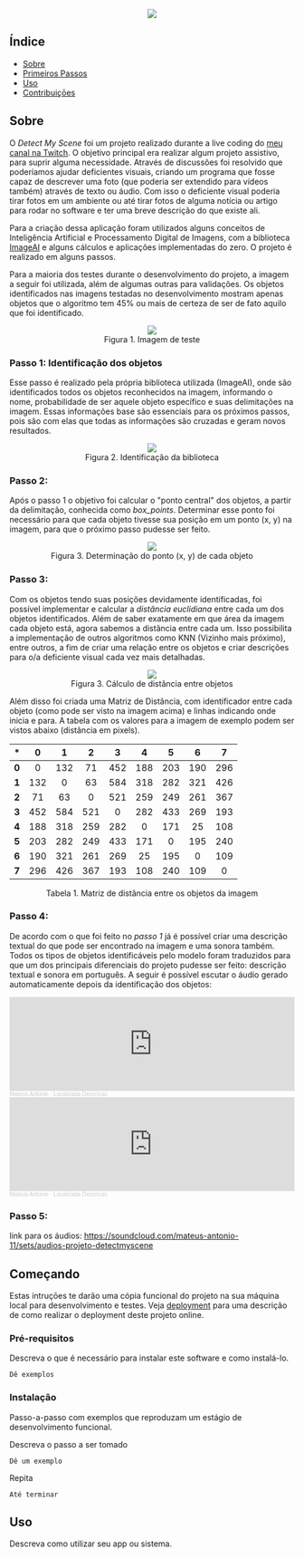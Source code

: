 <figure class="image" align='center'>
    <img src="img/DetectMySceneHeader.png?raw=true">
    <figcaption></figcaption>
</figure>

## Índice
+ [Sobre](#sobre)
+ [Primeiros Passos](#primeiros_passos)
+ [Uso](#uso)
+ [Contribuiçōes](../CONTRIBUTING.md)

<h2 id="sobre">Sobre</h2>

O *Detect My Scene* foi um projeto realizado durante a live coding do <a href="">meu canal na Twitch</a>. O objetivo principal era realizar algum projeto assistivo, para suprir alguma necessidade. Através de discussões foi resolvido que poderíamos ajudar deficientes visuais, criando um programa que fosse capaz de descrever uma foto (que poderia ser extendido para vídeos também) através de texto ou áudio. Com isso o deficiente visual poderia tirar fotos em um ambiente ou até tirar fotos de alguma notícia ou artigo para rodar no software e ter uma breve descrição do que existe ali.

Para a criação dessa aplicação foram utilizados alguns conceitos de Inteligência Artificial e Processamento Digital de Imagens, com a biblioteca <a href="https://github.com/OlafenwaMoses/ImageAI">ImageAI</a> e alguns cálculos e aplicações implementadas do zero. O projeto é realizado em alguns passos.

Para a maioria dos testes durante o desenvolvimento do projeto, a imagem a seguir foi utilizada, além de algumas outras para validações. Os objetos identificados nas imagens testadas no desenvolvimento mostram apenas objetos que o algoritmo tem 45% ou mais de certeza de ser de fato aquilo que foi identificado.

<figure class="image" align='center'>
    <img src="img/example.jpg?raw=true">
    <figcaption>Figura 1. Imagem de teste</figcaption>
</figure>

<h3><b>Passo 1: Identificação dos objetos</b></h3>

Esse passo é realizado pela própria biblioteca utilizada (ImageAI), onde são identificados todos os objetos reconhecidos na imagem, informando o nome, probabilidade de ser aquele objeto específico e suas delimitações na imagem. Essas informações base são essenciais para os próximos passos, pois são com elas que todas as informações são cruzadas e geram novos resultados.

<figure class="image" align='center'>
    <img src="img/example_square.jpg?raw=true">
    <figcaption>Figura 2. Identificação da biblioteca</figcaption>
</figure>

<h3><b>Passo 2: </b></h3>

Após o passo 1 o objetivo foi calcular o "ponto central" dos objetos, a partir da delimitação, conhecida como *box_points*. Determinar esse ponto foi necessário para que cada objeto tivesse sua posição em um ponto (x, y) na imagem, para que o próximo passo pudesse ser feito.

<figure class="image" align='center'>
    <img src="img/example_point.jpg?raw=true">
    <figcaption>Figura 3. Determinação do ponto (x, y) de cada objeto</figcaption>
</figure>

<h3><b>Passo 3: </b></h3>

Com os objetos tendo suas posições devidamente identificadas, foi possível implementar e calcular a *distância euclidiana* entre cada um dos objetos identificados. Além de saber exatamente em que área da imagem cada objeto está, agora sabemos a distância entre cada um. Isso possibilita a implementação de outros algoritmos como KNN (Vizinho mais próximo), entre outros, a fim de criar uma relação entre os objetos e criar descrições para o/a deficiente visual cada vez mais detalhadas.

<figure class="image" align='center'>
    <img src="img/example_line.jpg?raw=true">
    <figcaption>Figura 3. Cálculo de distância entre objetos</figcaption>
</figure>

Além disso foi criada uma Matriz de Distância, com identificador entre cada objeto (como pode ser visto na imagem acima) e linhas indicando onde inicia e para. A tabela com os valores para a imagem de exemplo podem ser vistos abaixo (distância em pixels).

<table align='center'>
<thead>
<tr>
<th style="text-align:center">*</th>
<th style="text-align:center"><strong>0</strong></th>
<th style="text-align:center"><strong>1</strong></th>
<th style="text-align:center"><strong>2</strong></th>
<th style="text-align:center"><strong>3</strong></th>
<th style="text-align:center"><strong>4</strong></th>
<th style="text-align:center"><strong>5</strong></th>
<th style="text-align:center"><strong>6</strong></th>
<th style="text-align:center"><strong>7</strong></th>
</tr>
</thead>
<tbody>
<tr>
<td style="text-align:center"><strong>0</strong></td>
<td style="text-align:center">0</td>
<td style="text-align:center">132</td>
<td style="text-align:center">71</td>
<td style="text-align:center">452</td>
<td style="text-align:center">188</td>
<td style="text-align:center">203</td>
<td style="text-align:center">190</td>
<td style="text-align:center">296</td>
</tr>
<tr>
<td style="text-align:center"><strong>1</strong></td>
<td style="text-align:center">132</td>
<td style="text-align:center">0</td>
<td style="text-align:center">63</td>
<td style="text-align:center">584</td>
<td style="text-align:center">318</td>
<td style="text-align:center">282</td>
<td style="text-align:center">321</td>
<td style="text-align:center">426</td>
</tr>
<tr>
<td style="text-align:center"><strong>2</strong></td>
<td style="text-align:center">71</td>
<td style="text-align:center">63</td>
<td style="text-align:center">0</td>
<td style="text-align:center">521</td>
<td style="text-align:center">259</td>
<td style="text-align:center">249</td>
<td style="text-align:center">261</td>
<td style="text-align:center">367</td>
</tr>
<tr>
<td style="text-align:center"><strong>3</strong></td>
<td style="text-align:center">452</td>
<td style="text-align:center">584</td>
<td style="text-align:center">521</td>
<td style="text-align:center">0</td>
<td style="text-align:center">282</td>
<td style="text-align:center">433</td>
<td style="text-align:center">269</td>
<td style="text-align:center">193</td>
</tr>
<tr>
<td style="text-align:center"><strong>4</strong></td>
<td style="text-align:center">188</td>
<td style="text-align:center">318</td>
<td style="text-align:center">259</td>
<td style="text-align:center">282</td>
<td style="text-align:center">0</td>
<td style="text-align:center">171</td>
<td style="text-align:center">25</td>
<td style="text-align:center">108</td>
</tr>
<tr>
<td style="text-align:center"><strong>5</strong></td>
<td style="text-align:center">203</td>
<td style="text-align:center">282</td>
<td style="text-align:center">249</td>
<td style="text-align:center">433</td>
<td style="text-align:center">171</td>
<td style="text-align:center">0</td>
<td style="text-align:center">195</td>
<td style="text-align:center">240</td>
</tr>
<tr>
<td style="text-align:center"><strong>6</strong></td>
<td style="text-align:center">190</td>
<td style="text-align:center">321</td>
<td style="text-align:center">261</td>
<td style="text-align:center">269</td>
<td style="text-align:center">25</td>
<td style="text-align:center">195</td>
<td style="text-align:center">0</td>
<td style="text-align:center">109</td>
</tr>
<tr>
<td style="text-align:center"><strong>7</strong></td>
<td style="text-align:center">296</td>
<td style="text-align:center">426</td>
<td style="text-align:center">367</td>
<td style="text-align:center">193</td>
<td style="text-align:center">108</td>
<td style="text-align:center">240</td>
<td style="text-align:center">109</td>
<td style="text-align:center">0</td>
</tr>
</tbody>
</table>

<p align='center'>Tabela 1. Matriz de distância entre os objetos da imagem</p>

<h3><b>Passo 4: </b></h3>

De acordo com o que foi feito no *passo 1* já é possível criar uma descrição textual do que pode ser encontrado na imagem e uma sonora também. Todos os tipos de objetos identificáveis pelo modelo foram traduzidos para que um dos principais diferenciais do projeto pudesse ser feito: descrição textual e sonora em português. A seguir é possível escutar o áudio gerado automaticamente depois da identificação dos objetos:

<div class="iframe_container">
<iframe width="100%" height="166" scrolling="no" frameborder="no" allow="autoplay" src="https://w.soundcloud.com/player/?url=https%3A//api.soundcloud.com/tracks/942458215&color=%23ff5500&auto_play=false&hide_related=false&show_comments=true&show_user=true&show_reposts=false&show_teaser=true" allowfullscreen></iframe><div style="font-size: 10px; color: #cccccc;line-break: anywhere;word-break: normal;overflow: hidden;white-space: nowrap;text-overflow: ellipsis; font-family: Interstate,Lucida Grande,Lucida Sans Unicode,Lucida Sans,Garuda,Verdana,Tahoma,sans-serif;font-weight: 100;"><a href="https://soundcloud.com/mateus-antonio-11" title="Mateus Antonio" target="_blank" style="color: #cccccc; text-decoration: none;">Mateus Antonio</a> · <a href="https://soundcloud.com/mateus-antonio-11/localizada-descricao" title="Localizada Descricao" target="_blank" style="color: #cccccc; text-decoration: none;">Localizada Descricao</a></div>
</div>

<div class="iframe_container">
<iframe width="100%" height="166" frameborder="0" src="https://w.soundcloud.com/player/?url=https%3A//api.soundcloud.com/tracks/942458215&color=%23ff5500&auto_play=false&hide_related=false&show_comments=true&show_user=true&show_reposts=false&show_teaser=true" allowfullscreen></iframe>
</div>

<div style="font-size: 10px; color: #cccccc;line-break: anywhere;word-break: normal;overflow: hidden;white-space: nowrap;text-overflow: ellipsis; font-family: Interstate,Lucida Grande,Lucida Sans Unicode,Lucida Sans,Garuda,Verdana,Tahoma,sans-serif;font-weight: 100;"><a href="https://soundcloud.com/mateus-antonio-11" title="Mateus Antonio" target="_blank" style="color: #cccccc; text-decoration: none;">Mateus Antonio</a> · <a href="https://soundcloud.com/mateus-antonio-11/localizada-descricao" title="Localizada Descricao" target="_blank" style="color: #cccccc; text-decoration: none;">Localizada Descricao</a></div>

<h3><b>Passo 5: </b></h3>

link para os áudios:
https://soundcloud.com/mateus-antonio-11/sets/audios-projeto-detectmyscene

## Começando <a name = "comecando"></a>
Estas intruçōes te darão uma cópia funcional do projeto na sua máquina local para desenvolvimento e testes. Veja [deployment](#deployment) para uma descrição de como realizar o deployment deste projeto online.

### Pré-requisitos

Descreva o que é necessário para instalar este software e como instalá-lo.

```
Dê exemplos
```

### Instalação

Passo-a-passo com exemplos que reproduzam um estágio de desenvolvimento funcional.

Descreva o passo a ser tomado

```
Dê um exemplo
```

Repita

```
Até terminar
```

## Uso <a name="uso"></a>
Descreva como utilizar seu app ou sistema.

